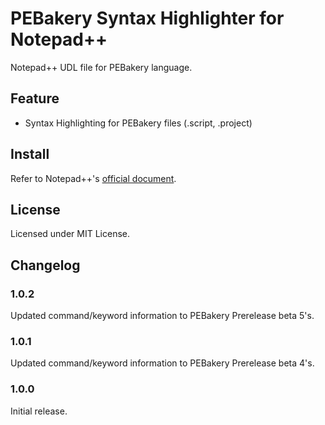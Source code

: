 # PEBakery Syntax Highlighter for Notepad++

Notepad++ UDL file for PEBakery language.

## Feature

- Syntax Highlighting for PEBakery files (.script, .project)

## Install

Refer to Notepad++\'s [official document](http://docs.notepad-plus-plus.org/index.php/User_Defined_Language_Files#How_to_install_user_defined_language_files).

## License

Licensed under MIT License.

## Changelog

### 1.0.2

Updated command/keyword information to PEBakery Prerelease beta 5's.

### 1.0.1

Updated command/keyword information to PEBakery Prerelease beta 4's.

### 1.0.0

Initial release.
